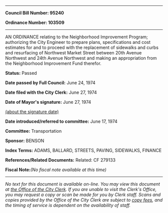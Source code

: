 

********

**Council Bill Number: 95240**
   
**Ordinance Number: 103509**
********

 AN ORDINANCE relating to the Neighborhood Improvement Program; authorizing the City Engineer to prepare plans, specifications and cost estimates for and to proceed with the replacement of sidewalks and curbs and resurfacing of Northwest Market Street between 20th Avenue Northwest and 24th Avenue Northwest and making an appropriation from the Neighborhood Improvement Fund therefor.

**Status:** Passed
   
**Date passed by Full Council:** June 24, 1974
   
**Date filed with the City Clerk:** June 27, 1974
   
**Date of Mayor's signature:** June 27, 1974
   
[(about the signature date)](/~public/approvaldate.htm)
   
   
   
**Date introduced/referred to committee:** June 17, 1974
   
**Committee:** Transportation
   
**Sponsor:** BENSON
   
   
**Index Terms:** ADAMS, BALLARD, STREETS, PAVING, SIDEWALKS, FINANCE

**References/Related Documents:** Related: CF 279133

**Fiscal Note:**_(No fiscal note available at this time)_
********

_No text for this document is available on-line. You may view this document at [the Office of the City Clerk](http://www.seattle.gov/leg/clerk/contactUs.htm). If you are unable to visit the Clerk's Office, you may request a copy or scan be made for you by Clerk staff. Scans and copies provided by the Office of the City Clerk are subject to [copy fees](http://clerk.seattle.gov/~public/clerkfees.htm), and the timing of service is dependent on the availability of staff._

